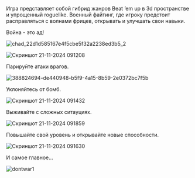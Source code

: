 Игра представляет собой гибрид жанров Beat ’em up в 3d пространстве и упрощенный roguelike.
Военный файтинг, где игроку предстоит расправляться с волнами фрицев, открывать и улучшать свои навыки.

Война - это ад!

![chad_22d1d585167e4f5cbe5f32a2238ed3b5_2](https://github.com/user-attachments/assets/a27fbfd0-4c31-442b-a04c-6794d7c648d0)

![Скриншот 21-11-2024 091208](https://github.com/user-attachments/assets/805610e7-85ce-41aa-bbbc-a030d95f6862)

Парируйте атаки врагов.

![388824694-de440948-b5f9-4a15-8b59-2e0372bc7f5b](https://github.com/user-attachments/assets/363b20f3-ebc7-4994-9317-05eff39ff028)

Уклоняйтесь от бомб.

![Скриншот 21-11-2024 091432](https://github.com/user-attachments/assets/15a7ff4b-a57e-4a92-8a67-bd575137c9ab)

Выживайте с сложных ситауциях.

![Скриншот 21-11-2024 091859](https://github.com/user-attachments/assets/12365b4c-0531-4a43-9fb7-f0eefdd8cec3)

Повышайте свой уровень и открывайте новые способности.

![Скриншот 21-11-2024 091630](https://github.com/user-attachments/assets/fd0edc3e-16de-4c37-9bf4-4de8d646cbf3)

И самое главное...

![dontwar1](https://github.com/user-attachments/assets/7d583866-1237-42d2-bb23-5b3719dda53d)
